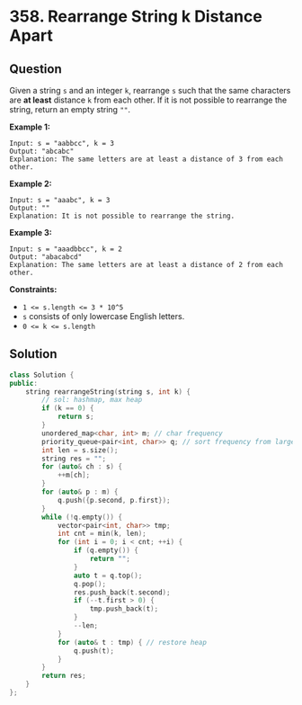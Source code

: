 # 358. Rearrange String k Distance Apart

## Question

Given a string `s` and an integer `k`, rearrange `s` such that the same characters are **at least** distance `k` from each other. If it is not possible to rearrange the string, return an empty string `""`.

**Example 1:**

```text
Input: s = "aabbcc", k = 3
Output: "abcabc"
Explanation: The same letters are at least a distance of 3 from each other.
```

**Example 2:**

```text
Input: s = "aaabc", k = 3
Output: ""
Explanation: It is not possible to rearrange the string.
```

**Example 3:**

```text
Input: s = "aaadbbcc", k = 2
Output: "abacabcd"
Explanation: The same letters are at least a distance of 2 from each other.
```

**Constraints:**

* `1 <= s.length <= 3 * 10^5`
* `s` consists of only lowercase English letters.
* `0 <= k <= s.length`

## Solution

```cpp
class Solution {
public:
    string rearrangeString(string s, int k) {
        // sol: hashmap, max heap
        if (k == 0) {
            return s;
        }
        unordered_map<char, int> m; // char frequency
        priority_queue<pair<int, char>> q; // sort frequency from large to small
        int len = s.size();
        string res = "";
        for (auto& ch : s) {
            ++m[ch];
        }
        for (auto& p : m) {
            q.push({p.second, p.first});
        }
        while (!q.empty()) {
            vector<pair<int, char>> tmp;
            int cnt = min(k, len);
            for (int i = 0; i < cnt; ++i) {
                if (q.empty()) {
                    return "";
                }
                auto t = q.top();
                q.pop();
                res.push_back(t.second);
                if (--t.first > 0) {
                    tmp.push_back(t);
                }
                --len;
            }
            for (auto& t : tmp) { // restore heap
                q.push(t);
            }
        }
        return res;
    }
};
```

